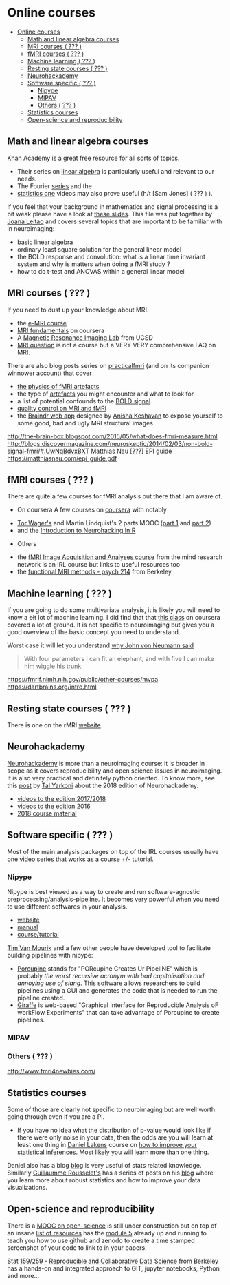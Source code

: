 # Online courses

<!-- TOC -->

- [Online courses](#online-courses)
  - [Math and linear algebra courses](#math-and-linear-algebra-courses)
  - [MRI courses (   ???   )](#mri-courses-------)
  - [fMRI courses (   ???   )](#fmri-courses-------)
  - [Machine learning (   ???   )](#machine-learning-------)
  - [Resting state courses (   ???   )](#resting-state-courses-------)
  - [Neurohackademy](#neurohackademy)
  - [Software specific (   ???   )](#software-specific-------)
    - [Nipype](#nipype)
    - [MIPAV](#mipav)
    - [Others (   ???   )](#others-------)
  - [Statistics courses](#statistics-courses)
  - [Open-science and reproducibility](#open-science-and-reproducibility)

<!-- /TOC -->

## Math and linear algebra courses

Khan Academy is a great free resource for all sorts of topics.
*   Their series on [linear algebra](https://www.khanacademy.org/math/linear-algebra) is particularly useful and relevant to our needs.
*   The Fourier [series](https://www.khanacademy.org/science/electrical-engineering/ee-signals/ee-fourier-series/v/ee-fourier-series-intro) and the
*   [statistics one](https://www.khanacademy.org/math/statistics-probability) videos may also prove useful (h/t [Sam Jones] (   ???   ) ).

If you feel that your background in mathematics and signal processing is a bit weak please have a look at [these slides](https://figshare.com/s/be5a73a1e0a31fb9b6ed). This file was put together by [Joana Leitao](https://twitter.com/JoanaLeitao8) and covers several topics that are important to be familiar with in neuroimaging:
*   basic linear algebra
*   ordinary least square solution for the general linear model
*   the BOLD response and convolution: what is a linear time invariant system and why is matters when doing a fMRI study ?
*   how to do t-test and ANOVAS within a general linear model

## MRI courses (   ???   )
If you need to dust up your knowledge about MRI.
*   the [e-MRI course]([https://www.imaios.com/en/e-Courses/e-MRI)
*   [MRI fundamentals](https://www.coursera.org/learn/mri-fundamentals) on coursera
*   A [Magnetic Resonance Imaging Lab](https://cfmriweb.ucsd.edu/ecwong/BE278W14.html) from UCSD
*   [MRI question](http://mriquestions.com/how-does-fmri-work.html) is not a course but a VERY VERY comprehensive FAQ on MRI.

There are also blog posts series on [practicalfmri](http://practicalfmri.blogspot.co.uk) (and on its companion winnower account) that cover
*   [the physics of fMRI artefacts](https://practicalfmri.blogspot.com/2012/02/physics-for-understanding-fmri.html)
*   the type of [artefacts](https://practicalfmri.blogspot.com/2012/09/understanding-fmri-artifacts-contents.html) you might encounter and what to look for
*   a list of potential confounds to the [BOLD signal](https://thewinnower.com/papers/concomitant-physiologic-changes-as-potential-confounds-for-bold-based-fmri-a-checklist)
*   [quality control on MRI and fMRI](https://practicalfmri.blogspot.com/2014/08/qa-for-fmri-part-3-facility-qa-what-to.html)
*   the [Braindr web app](https://braindr.us/#/) designed by [Anisha Keshavan](https://anisha.pizza/#/projects) to expose yourself to some good, bad and ugly MRI structural images

http://the-brain-box.blogspot.com/2015/05/what-does-fmri-measure.html
http://blogs.discovermagazine.com/neuroskeptic/2014/02/03/non-bold-signal-fmri/#.UwNqBdvxBXT
Matthias Nau [???] EPI guide  https://matthiasnau.com/epi_guide.pdf

## fMRI courses (   ???   )
There are quite a few courses for fMRI analysis out there that I am aware of.
*   On coursera
A few courses on [coursera](https://www.coursera.org/courses?query=mri) with notably
 -   [Tor Wager's](https://twitter.com/torwager) and Martin Lindquist's 2 parts MOOC ([part 1](https://en.coursera.org/learn/functional-mri)
 and [part 2](https://en.coursera.org/learn/functional-mri-2))
 -   and the [Introduction to Neurohacking In R](https://www.coursera.org/learn/neurohacking)
*   Others
   -   the [fMRI Image Acquisition and Analyses course](https://www.mrn.org/education-outreach/courses-and-events) from the mind research network is an IRL course but links to useful resources too
   -   the [functional MRI methods - psych 214](https://bic-berkeley.github.io/psych-214-fall-2016/) from Berkeley


## Machine learning (   ???   )
If you are going to do some multivariate analysis, it is likely you will need to know a ~~bit~~ lot of machine learning. I did find that that [this class](https://www.coursera.org/learn/machine-learning) on coursera covered a lot of ground. It is not specific to neuroimaging but gives you a good overview of the basic concept you need to understand.

Worst case it will let you understand [why John von Neumann said](https://www.johndcook.com/blog/2011/06/21/how-to-fit-an-elephant/)
> With four parameters I can fit an elephant, and with five I can make him wiggle his trunk.

https://fmrif.nimh.nih.gov/public/other-courses/mvpa
https://dartbrains.org/intro.html


## Resting state courses (   ???   )
There is one on the rMRI [website](http://rfmri.org/Course).


## Neurohackademy
[Neurohackademy](https://neurohackademy.org/) is more than a neuroimaging course: it is broader in scope as it covers reproducibility and open science issues in neuroimaging. It is also very practical and definitely python oriented. To know more, see this [post](http://www.talyarkoni.org/blog/2018/08/16/neurohackademy-2018-a-wrap-up/) by [Tal Yarkoni](https://twitter.com/talyarkoni) about the 2018 edition of Neurohackademy.
* [videos to the edition 2017/2018](https://www.youtube.com/playlist?list=PLA6PlfxWZPLTLJ2qTN9enG0tkizpmwWaq)
* [videos to the edition 2016](https://www.youtube.com/playlist?list=PLEdFhTRBFLObkatJOX9wp3BCueH4wNSl7)
* [2018 course material](https://github.com/neurohackademy)


## Software specific (   ???   )
Most of the main analysis packages on top of the IRL courses usually have one video series that works as a course +/- tutorial.

### Nipype
Nipype is best viewed as a way to create and run software-agnostic preprocessing/analysis-pipeline. It becomes very powerful when you need to use different softwares in your analysis.
* [website](https://nipype.readthedocs.io/en/latest/)
* [manual](https://nipype.readthedocs.io/en/latest/documentation.html)
* [course/tutorial](https://miykael.github.io/nipype_tutorial/)

[Tim Van Mourik](https://twitter.com/tim_van_mourik) and a few other people have developed tool to facilitate building pipelines with nipype:
* [Porcupine](https://timvanmourik.github.io/Porcupine/) stands for "PORcupine Creates Ur PipelINE" which is probably *the worst recursive acronym with bad capitalisation and annoying use of slang*. This software allows researchers to build pipelines using a GUI and generates the code that is needed to run the pipeline created.
* [Giraffe](https://giraffe.tools/porcupine) is web-based "Graphical Interface for Reproducible Analysis oF workFlow Experiments" that can take advantage of Porcupine to create pipelines.

### MIPAV

### Others (   ???   )

http://www.fmri4newbies.com/


## Statistics courses
Some of those are clearly not specific to neuroimaging but are well worth going through even if you are a PI.

* If you have no idea what the distribution of p-value would look like if there were only noise in your data, then the odds are you will learn at least one thing in [Daniel Lakens](https://twitter.com/lakens) course on [how to improve your statistical inferences](https://www.coursera.org/learn/statistical-inferences). Most likely you will learn more than one thing.

Daniel also has a blog [blog](http://daniellakens.blogspot.com/) is very useful of stats related knowledge. Similarly [Guillaumme Rousselet's](https://twitter.com/robustgar) has a series of posts on his [blog](https://garstats.wordpress.com/) where you learn more about robust statistics and how to improve your data visualizations.

## Open-science and reproducibility
There is a [MOOC on open-science](https://opensciencemooc.eu/) is still under construction but on top of an insane [list of resources](https://opensciencemooc.eu/resources/) has the [module 5](https://github.com/OpenScienceMOOC/Module-5-Open-Research-Software-and-Open-Source/tree/master/content_development) already up and running to teach you how to use github and zenodo to create a time stamped screenshot of your code to link to in your papers.

[Stat 159/259 - Reproducible and Collaborative Data Science](https://berkeley-stat159-f17.github.io/stat159-f17/) from Berkeley has a hands-on and integrated approach to GIT, jupyter notebooks, Python and more...
